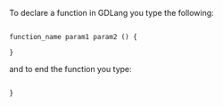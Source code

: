 To declare a function in GDLang you type the following:

```

function_name param1 param2 () {

}

```

and to end the function you type:

```

}

```
